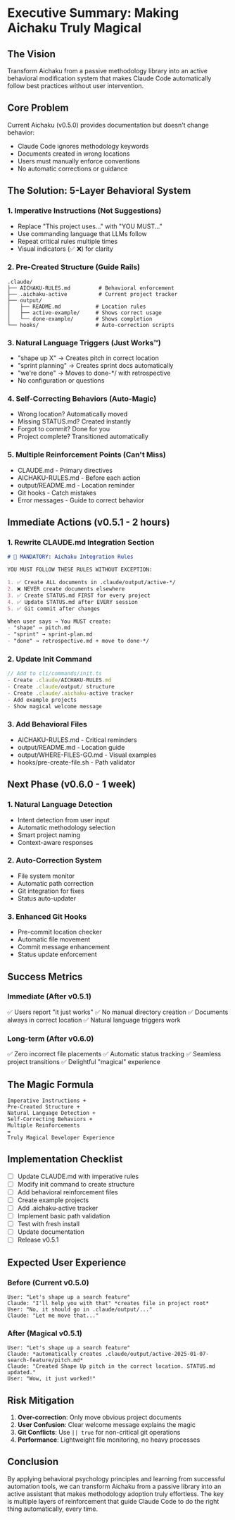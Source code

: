 # Executive Summary: Making Aichaku Truly Magical

## The Vision

Transform Aichaku from a passive methodology library into an active behavioral modification system that makes Claude Code automatically follow best practices without user intervention.

## Core Problem

Current Aichaku (v0.5.0) provides documentation but doesn't change behavior:
- Claude Code ignores methodology keywords
- Documents created in wrong locations
- Users must manually enforce conventions
- No automatic corrections or guidance

## The Solution: 5-Layer Behavioral System

### 1. **Imperative Instructions** (Not Suggestions)
- Replace "This project uses..." with "YOU MUST..."
- Use commanding language that LLMs follow
- Repeat critical rules multiple times
- Visual indicators (✅ ❌) for clarity

### 2. **Pre-Created Structure** (Guide Rails)
```
.claude/
├── AICHAKU-RULES.md         # Behavioral enforcement
├── .aichaku-active          # Current project tracker
├── output/
│   ├── README.md           # Location rules
│   ├── active-example/     # Shows correct usage
│   └── done-example/       # Shows completion
└── hooks/                  # Auto-correction scripts
```

### 3. **Natural Language Triggers** (Just Works™)
- "shape up X" → Creates pitch in correct location
- "sprint planning" → Creates sprint docs automatically
- "we're done" → Moves to done-*/ with retrospective
- No configuration or questions

### 4. **Self-Correcting Behaviors** (Auto-Magic)
- Wrong location? Automatically moved
- Missing STATUS.md? Created instantly  
- Forgot to commit? Done for you
- Project complete? Transitioned automatically

### 5. **Multiple Reinforcement Points** (Can't Miss)
- CLAUDE.md - Primary directives
- AICHAKU-RULES.md - Before each action
- output/README.md - Location reminder
- Git hooks - Catch mistakes
- Error messages - Guide to correct behavior

## Immediate Actions (v0.5.1 - 2 hours)

### 1. Rewrite CLAUDE.md Integration Section
```markdown
# 🎯 MANDATORY: Aichaku Integration Rules

YOU MUST FOLLOW THESE RULES WITHOUT EXCEPTION:

1. ✅ Create ALL documents in .claude/output/active-*/
2. ❌ NEVER create documents elsewhere
3. ✅ Create STATUS.md FIRST for every project
4. ✅ Update STATUS.md after EVERY session
5. ✅ Git commit after changes

When user says → You MUST create:
- "shape" → pitch.md
- "sprint" → sprint-plan.md
- "done" → retrospective.md + move to done-*/
```

### 2. Update Init Command
```typescript
// Add to cli/commands/init.ts
- Create .claude/AICHAKU-RULES.md
- Create .claude/output/ structure
- Create .claude/.aichaku-active tracker
- Add example projects
- Show magical welcome message
```

### 3. Add Behavioral Files
- AICHAKU-RULES.md - Critical reminders
- output/README.md - Location guide
- output/WHERE-FILES-GO.md - Visual examples
- hooks/pre-create-file.sh - Path validator

## Next Phase (v0.6.0 - 1 week)

### 1. Natural Language Detection
- Intent detection from user input
- Automatic methodology selection
- Smart project naming
- Context-aware responses

### 2. Auto-Correction System
- File system monitor
- Automatic path correction
- Git integration for fixes
- Status auto-updater

### 3. Enhanced Git Hooks
- Pre-commit location checker
- Automatic file movement
- Commit message enhancement
- Status update enforcement

## Success Metrics

### Immediate (After v0.5.1)
✅ Users report "it just works"
✅ No manual directory creation
✅ Documents always in correct location
✅ Natural language triggers work

### Long-term (After v0.6.0)
✅ Zero incorrect file placements
✅ Automatic status tracking
✅ Seamless project transitions
✅ Delightful "magical" experience

## The Magic Formula

```
Imperative Instructions +
Pre-Created Structure +
Natural Language Detection +
Self-Correcting Behaviors +
Multiple Reinforcements
= 
Truly Magical Developer Experience
```

## Implementation Checklist

- [ ] Update CLAUDE.md with imperative rules
- [ ] Modify init command to create structure
- [ ] Add behavioral reinforcement files
- [ ] Create example projects
- [ ] Add .aichaku-active tracker
- [ ] Implement basic path validation
- [ ] Test with fresh install
- [ ] Update documentation
- [ ] Release v0.5.1

## Expected User Experience

### Before (Current v0.5.0)
```
User: "Let's shape up a search feature"
Claude: "I'll help you with that" *creates file in project root*
User: "No, it should go in .claude/output/..."
Claude: "Let me move that..."
```

### After (Magical v0.5.1)
```
User: "Let's shape up a search feature"
Claude: *automatically creates .claude/output/active-2025-01-07-search-feature/pitch.md*
Claude: "Created Shape Up pitch in the correct location. STATUS.md updated."
User: "Wow, it just worked!"
```

## Risk Mitigation

1. **Over-correction**: Only move obvious project documents
2. **User Confusion**: Clear welcome message explains the magic
3. **Git Conflicts**: Use `|| true` for non-critical git operations
4. **Performance**: Lightweight file monitoring, no heavy processes

## Conclusion

By applying behavioral psychology principles and learning from successful automation tools, we can transform Aichaku from a passive library into an active assistant that makes methodology adoption truly effortless. The key is multiple layers of reinforcement that guide Claude Code to do the right thing automatically, every time.